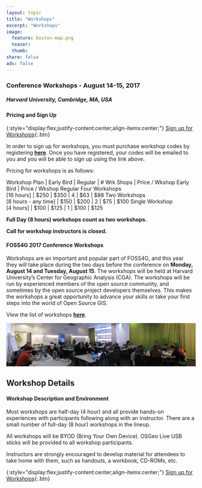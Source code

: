 ```yaml
---
layout: topic
title: "Workshops"
excerpt: "Workshops"
image:
  feature: boston-map.png
  teaser:
  thumb:
share: false
ads: false
---
```


### Conference Workshops - August 14-15, 2017

##### Harvard University, Cambridge, MA, USA

#### Pricing and Sign Up

{:style="display:flex;justify-content:center;align-items:center;"}
[Sign up for Workshops](../workshop-signup){:.btn}

In order to sign up for workshops, you must purchase workshop codes by registering **[here](../register)**. Once you have registered, your codes will be emailed to you and you will be able to sign up using the link above.

Pricing for workshops is as follows:

Workshop Plan | Early Bird | Regular | # Wrk Shops | Price / Wkshop Early Bird | Price / Wkshop Regular
Four Workshops<br>[16 hours] | $250 | $350 | 4 | $63 | $88
Two Workshops<br>[8 hours - any time] | $150 | $200 | 2 | $75 | $100
Single Workshop<br>[4 hours] | $100 | $125 | 1 | $100 | $125

**Full Day (8 hours) workshops count as two workshops.**

**Call for workshop instructors is closed.**

#### FOSS4G 2017 Conference Workshops

Workshops are an important and popular part of FOSS4G, and this year they will take place during the two days before the conference on <strong>Monday, August 14 and Tuesday, August 15</strong>. The workshops will be held at Harvard University’s Center for Geographic Analysis (CGA). The workshops will be run by experienced members of the open source community, and sometimes by the open source project developers themselves. This makes the workshops a great opportunity to advance your skills or take your first steps into the world of Open Source GIS.

View the list of workshops **[here](../workshop-signup)**.

![Workshops](../images/vienna_code_sprint.jpg "Workshops")

<!--
We are excited for all of the incredible workshops at this year's event. The Workshop Committee is working diligently on scheduling and in early April there will be links to signup. The following is the current lineup:

| Workshop                                                                                                                | Presenters & Affiliations                                                                                                                                                                                                                                | Topic          |
| ----------------------------------------------------------------------------------------------------------------------- | -------------------------------------------------------------------------------------------------------------------------------------------------------------------------------------------------------------------------------------------------------- | -------------- |
| Building on the work of giants; A beginners guide for adding functionality using 3rd Party APIs.                        | Will Breitkreutz - U.S. Army Corps of Engineers                                                                                                                                                                                                          | Web Mapping    |
| GeoNode for developers                                                                                                  | Simone Dalmasso - European Commission JRC; Francesco Bartoli - Geobeyond; Ariel Nunez - Terranodo; Jeffrey Johnson - Terranodo; Angelos Tzotsos - OSGeo                                                                                                  | Web Mapping    |
| Beginners guide to making your own web map with Leaflet and D3.                                                         | Niene Boeijen - Webmapper & Maptime Amsterdam                                                                                                                                                                                                            | Web Mapping    |
| Building Standards Compliant Geospatial Web Applications - the Quick and Easy MapMint Way                               | Gérald Fenoy - GeoLabs SARL; Venkatesh Raghavan - OCU                                                                                                                                                                                                    | Web Mapping    |
| Mapping with D3                                                                                                         | Mila Frerichs - Civic Vision                                                                                                                                                                                                                             | Web Mapping    |
| Application development with OpenLayers                                                                                 | Tim Schaub - Planet Labs; Andreas Hocevar - Boundless                                                                                                                                                                                                    | Web Mapping    |
| Real-time Collaborative Mapping with GIS Cloud                                                                          | Dino Ravnić - GIS Cloud                                                                                                                                                                                                                                  | Web Mapping    |
| Put your geodata to offline native mobile app                                                                           | Jaak Laineste - CARTO                                                                                                                                                                                                                                    | Web Mapping    |
| Browser-based Geoprocessing with Turf.js and Leaflet                                                                    | Numa Gremling - geoSYS; Martin Dresen - gis-trainer.com; Katrin Hannemann - gis-trainer.de                                                                                                                                                               | Web Mapping    |
| Presenting bi-variate hex-grid maps in Leaflet or OpenLayers                                                            | Dennis Bauszus - GEOLYTIX                                                                                                                                                                                                                                | Web Mapping    |
| Slippy maps, you complete me: A friendly step-by-step guide to serving up your own slippy web map tiles with tilehut.js | Joey Lee                                                                                                                                                                                                                                                 | Web Mapping    |
| GIS in the Cloud: Get your GIS API Online with Docker + ECS                                                             | Saul Farber - PeopleGIS, Inc.                                                                                                                                                                                                                            | Server         |
| Making a complete WebGIS Application with GeoMoose 3.0                                                                  | Dan "Ducky" Little                                                                                                                                                                                                                                       | Server         |
| Enterprise class deployment for GeoServer and GeoWebcache: optimizing performances and availability                     | Simone Giannecchini, GeoSolutions SAS; Andrea Aime, GeoSolutions SAS                                                                                                                                                                                     | Server         |
| OGC Services in Action: an introduction with GeoServer                                                                  | Andrea Aime - GeoSolutions                                                                                                                                                                                                                               | Server         |
| Growing a Geocoder: sprout in containers, transplant to the cloud                                                       | Diana Shkolnikov - Mapzen; Julian Simioni - Mapzen; Stephen Hess - Mapzen                                                                                                                                                                                | Server         |
| GeoServer & PostGIS in Containers and On Kubernetes                                                                     | Steve Pousty - Red Hat                                                                                                                                                                                                                                   | Server         |
| Apache Solr Spatial Search                                                                                              | David Smiley                                                                                                                                                                                                                                             | Server         |
| Introduction to GeoNetwork                                                                                              | Antonio Cerciello - GeoCat; Jose Garcia - GeoCat; Juan Luis Rodríguez Ponce - GeoCat                                                                                                                                                                     | Server         |
| Building SDIs and geoportals with GeoNode and a search engine                                                           | Paolo Corti - Harvard CGA; Ben Lewis - Harvard CGA                                                                                                                                                                                                       | Server         |
| Classification of remote sensing images with the Orfeo ToolBox and QGIS                                                 | Manuel Grizonnet - CNES                                                                                                                                                                                                                                  | Remote Sensing |
| Field data collection in disconnected environments: Portable OpenStreetMap (POSM) from start to finish                  | Emily Eros - American Red Cross; Seth Fitzsimmons - Pacific Atlas                                                                                                                                                                                        | OSM            |
| Introduction to GeoTools                                                                                                | Ian Turton - Astun Technology; Jody Garnett, Boundless                                                                                                                                                                                                   | Library        |
| GeoTools DataStore Workshop                                                                                             | Jody Garnett - Boundless; Ian Turton - Astun Technology                                                                                                                                                                                                  | Library        |
| PyWPS-4                                                                                                                 | Jachym Cepicky                                                                                                                                                                                                                                           | Library        |
| ZOO-Project Introduction Workshop                                                                                       | GeoLabs SARL                                                                                                                                                                                                                                             | Library        |
| OGC SensorThings API with GOST                                                                                          | Steven Ottens - Geodan; Bert Temme - Geodan                                                                                                                                                                                                              | IOT            |
| From WebODM to QGIS                                                                                                     | Lene Fischer - University of Copenhagen; Bo Victor Thomsen - Municipality Frederikssund                                                                                                                                                                  | Drone          |
| GeoSpatial outputs from flying robots: drone construction through photogrammetric alchemy                               | Stephen Mather - Cleveland Metroparks; Dakota Benjamin - Cleveland Metroparks; Tomas Holderness - MIT                                                                                                                                                    | Drone          |
| Hands on with GDAL/OGR: a gentle introduction to command line GIS                                                       | Sara Safavi - Boundless; Sasha Hart - Boundless                                                                                                                                                                                                          | Desktop        |
| Introduction to QGIS plugin development                                                                                 | Marco Hugentobler - Sourcepole; Pirmin Kalberer - Sourcepole                                                                                                                                                                                             | Desktop        |
| Processing lidar and UAV point clouds in GRASS GIS                                                                      | Vaclav Petras - North Carolina State University; Anna Petrasova - North Carolina State University; Helena Mitasova - North Carolina State University                                                                                                     | Desktop        |
| Cartography with QGIS & Inkscape                                                                                        | Michele Tobias - UC Davis                                                                                                                                                                                                                                | Desktop        |
| From GRASS GIS novice to power user                                                                                     | Vaclav Petras - North Carolina State University; Giuseppe Amatulli - Yale University;  Anna Petrasova - North Carolina State University                                                                                                                  | Desktop        |
| Use GDAL and PKTOOLS for raster operations                                                                              | Giuseppe Amatulli - Yale University; Vaclav Petras - North Carolina State University                                                                                                                                                                     | Desktop        |
| Introduction to Spatial Algorithms                                                                                      | Chris Barnett - Tufts University                                                                                                                                                                                                                         | Desktop        |
| Mapping American Community Survey with R                                                                                | Lee Hachadoorian - Temple University                                                                                                                                                                                                                     | Desktop        |
| Geo with R? Yes We Can!                                                                                                 | Tina A. Cormier - Woods Hole Research Center                                                                                                                                                                                                             | Desktop        |
| OSGeo-Live for Educators and Makers                                                                                     | Brian M Hamlin - OSGeo California Chapter                                                                                                                                                                                                                | Desktop        |
| Introduction to using QGIS with Fulcrum                                                                                 | Randy Hale - North River Geographic Systems, inc                                                                                                                                                                                                         | Desktop        |
| Introduction to GIS Using Open Source Software (Featuring QGIS)                                                         | Frank Donnelly - Baruch College CUNY; Janine Billadello - Baruch College CUNY; Anastasia Clark - Baruch College CUNY                                                                                                                                     | Desktop        |
| Breaking the 4th Dimension: Working with time in PostgreSQL and PostGIS                                                 | David Bitner - Boundless                                                                                                                                                                                                                                 | Data           |
| Using GeoBlacklight for Geospatial Discovery                                                                            | Darren Hardy - Stanford University; Jack Reed - Stanford University                                                                                                                                                                                      | Data           |
| Metadata Creation for Geospatial Resources                                                                              | Andrew Battista, NYU; Kim Durante, Stanford Univ;  Melinda Kernik, University of Minnesota; Karen Majewicz - University of Minnesota                                                                                                                     | Data           |
| Analyzing large raster data in a Jupyter notebook with GeoPySpark on AWS                                                | Rob Emanuele - Azavea                                                                                                                                                                                                                                    | Data           |
| From hours to seconds: Multi-dimensional indexing with GeoWave and HBase                                                | Michael Whitby - DigitalGlobe/RadiantBlue; Rich Fecher - DigitalGlobe/Radiantblue                                                                                                                                                                        | Data           |
| Turning raster and census geometries into Hex-grids with PostGIS                                                        | Dennis Bauszus - GEOLYTIX                                                                                                                                                                                                                                | Data           |
| Problem Solving with pgRouting                                                                                          | Leo Hsu and Regina Obe - Paragon Corporation                                                                                                                                                                                                             | Data           |
| Advanced Spatial Analysis with PostGIS                                                                                  | Pierre Racine - University Laval                                                                                                                                                                                                                         | Data           |
| PostGIS and Spatial SQL for FOSS4G Rookies                                                                              | Todd Barr                                                                                                                                                                                                                                                | Data           |
| pgRouting Workshop                                                                                                      | Stephen Woodbridge - iMaptools.com                                                                                                                                                                                                                       | Data           |
| Sales and Marketing 101 for FOSS4G Businesses: A workshop for Open Spatial IT Entrepreneurs                             | Steven Feldman - KnowWhere Consulting; Marc Vloemans                                                                                                                                                                                                     | Business       |
| Web 3D Geospatial Made Easy: An Introduction to Cesium                                                                  | Rachel Hwang - AGI/University of Pennsylvania                                                                                                                                                                                                            | 3D             |
| Real-time 3D visualization of geospatial data using Blender                                                             | Payam Tabrizian - North Carolina State University; Anna Petrasova - North Carolina State University; Vaclav Petras - North Carolina State University; Brendan Harmon - North Carolina State University; Helena Mitasova - North Carolina Sate University | 3D             |

Pricing for workshops is as follows:

Workshop Plan | Early Bird | Regular | # Wrk Shops | Price / Wkshop Early Bird | Price / Wkshop Regular
Four Workshops | $250 | $350 | 4 | $63 | $88
Two Workshops (any time) | $150 | $200 | 2 | $75 | $100
Single Workshop | $100 | $125 | 1 | $100 | $125
\-->

## Workshop Details

#### Workshop Description and Environment

Most workshops are half-day (4 hour) and all provide hands-on experiences with participants following along with an instructor. There are a small number of full-day (8 hour) workshops in the lineup.

All workshops will be BYOD (Bring Your Own Device). OSGeo Live USB sticks will be provided to all workshop participants.

Instructors are strongly encouraged to develop material for attendees to take home with them, such as handouts, a workbook, CD-ROMs, etc.

{:style="display:flex;justify-content:center;align-items:center;"}
[Sign up for Workshops](../workshop-signup){:.btn}

<!--

#### Important Dates

| Event                           | Date               |
| ------------------------------- | ------------------ |
| Call for Workshops Announced    | January 21, 2017   |
| Call for Workshops Closed       | March 13, 2017     |
| Workshop Selections Announced   | March 27, 2017     |
| Detailed Workshop Program       | April 3, 2017      |
| Workshops Take Place at Harvard | August 14/15, 2017 |

\-->
